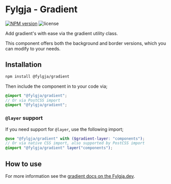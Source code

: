 # Fylgja - Gradient

[![NPM version](https://img.shields.io/npm/v/@fylgja/gradient)](https://www.npmjs.org/package/@fylgja/gradient)
![license](https://img.shields.io/github/license/fylgja/fylgja)

Add gradient's with ease via the gradient utility class.

This component offers both the background and border versions,
which you can modify to your needs.

## Installation

```bash
npm install @fylgja/gradient
```

Then include the component in to your code via;

```scss
@import "@fylgja/gradient";
// Or via PostCSS import
@import "@fylgja/gradient";
```

### `@layer` support

If you need support for `@layer`,
use the following import;

```scss
@use "@fylgja/gradient" with ($gradient-layer: "components");
// Or via native CSS import, also supported by PostCSS import
@import "@fylgja/gradient" layer("components");
```

## How to use

For more information see the [gradient docs on the Fylgja.dev](https://fylgja.dev/components/gradient/).

